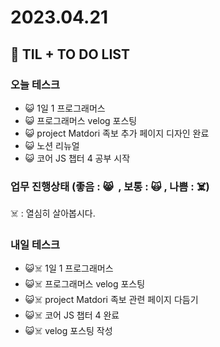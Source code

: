 # 2023.04.21

## 📓 TIL + TO DO LIST

### 오늘 테스크

- 😺 1일 1 프로그래머스
- 😺 프로그래머스 velog 포스팅
- 😺 project Matdori 족보 추가 페이지 디자인 완료
- 😺 노션 리뉴얼
- 😺 코어 JS 챕터 4 공부 시작

### 업무 진행상태 (좋음 : 😸  , 보통 : 🙀 , 나쁨 : ☠️)

☠️ : 열심히 살아봅시다.

### 내일 테스크

- 😺☠️ 1일 1 프로그래머스
- 😺☠️ 프로그래머스 velog 포스팅
- 😺☠️ project Matdori 족보 관련 페이지 다듬기
- 😺☠️ 코어 JS 챕터 4 완료
- 😺☠️ velog 포스팅 작성
